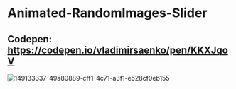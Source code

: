 # Animated-RandomImages-Slider

## Codepen: https://codepen.io/vladimirsaenko/pen/KKXJqoV

![149133337-49a80889-cff1-4c71-a3f1-e528cf0eb155](https://user-images.githubusercontent.com/56477695/149619765-4683d996-8652-482b-bf10-8dacdc565f9a.jpg)
